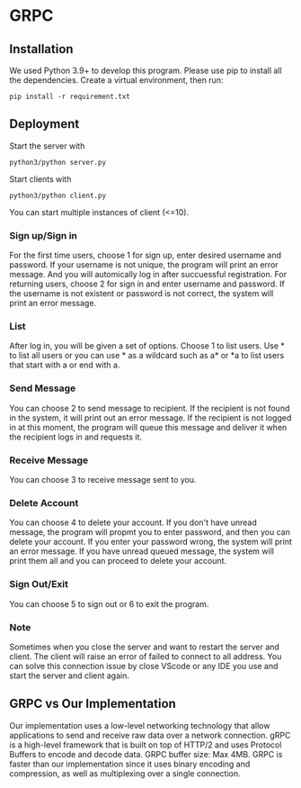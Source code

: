 # GRPC 

## Installation 

We used Python 3.9+ to develop this program. Please use pip to install all the dependencies. Create a virtual environment, then run:

```
pip install -r requirement.txt
```
## Deployment 

Start the server with 
```
python3/python server.py
```
Start clients with 
```
python3/python client.py
```
You can start multiple instances of client (<=10). 

### Sign up/Sign in
For the first time users, choose 1 for sign up, enter desired username and password. 
If your username is not unique, the program will print an error message. And you will automically log in after succuessful registration. 
For returning users, choose 2 for sign in and enter username and password. If the username is not existent or password is not correct, the system will print an error message.  

### List
After log in, you will be given a set of options. Choose 1 to list users. Use * to list all users or you can use * as a wildcard such as a* or *a to list users that start with a or end with a. 

### Send Message
You can choose 2 to send message to recipient. If the recipient is not found in the system, it will print out an error message. If the recipient is not logged in at this moment, the program will queue this message and deliver it when the recipient logs in and requests it. 

### Receive Message
You can choose 3 to receive message sent to you. 

### Delete Account 
You can choose 4 to delete your account. If you don't have unread message, the program will propmt you to enter password, and then you can delete your account. If you enter your password wrong, the system will print an error message. If you have unread queued message, the system will print them all and you can proceed to delete your account. 

### Sign Out/Exit
You can choose 5 to sign out or 6 to exit the program. 

### Note 
Sometimes when you close the server and want to restart the server and client. The client will raise an error of failed to connect to all address. 
You can solve this connection issue by close VScode or any IDE you use and start the server and client again. 

## GRPC vs Our Implementation
Our implementation uses a low-level networking technology that allow applications to send and receive raw data over a network connection. gRPC is a high-level framework that is built on top of HTTP/2 and uses Protocol Buffers to encode and decode data. GRPC buffer size: Max 4MB. GRPC is faster than our implementation since it uses binary encoding and compression, as well as multiplexing over a single connection.



